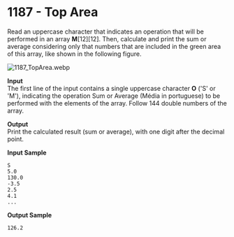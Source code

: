 # 1187 - Top Area

Read an uppercase character that indicates an operation that will be performed in an array **M**[12][12]. Then, calculate and print the sum or average considering only that numbers that are included in the green area of this array, like shown in the following figure.

![1187_TopArea.webp]()

**Input**<br>
The first line of the input contains a single uppercase character **O** ('S' or 'M'), indicating the operation Sum or Average (Média in portuguese) to be performed with the elements of the array. Follow 144 double numbers of the array.

**Output**<br>
Print the calculated result (sum or average), with one digit after the decimal point.

**Input Sample**
````
S
5.0
130.0
-3.5
2.5
4.1
...
````

**Output Sample**
````
126.2
````